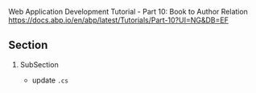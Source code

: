 Web Application Development Tutorial - Part 10: Book to Author Relation
https://docs.abp.io/en/abp/latest/Tutorials/Part-10?UI=NG&DB=EF

## Section
1. SubSection
    - update `.cs`

    ```cs
    ```